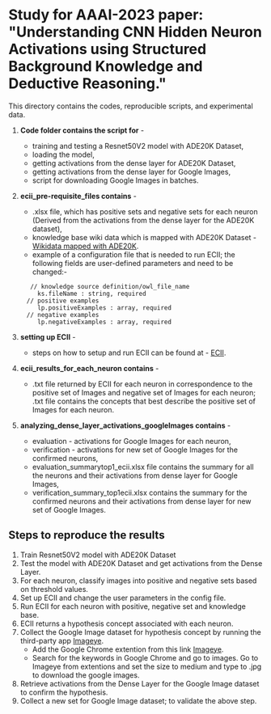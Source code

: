 # Study for AAAI-2023 paper: "Understanding CNN Hidden Neuron Activations using Structured Background Knowledge and Deductive Reasoning."
This directory contains the codes, reproducible scripts, and experimental data.
1) **Code folder contains the script for** -
   - training and testing a Resnet50V2 model with ADE20K Dataset,
   - loading the model,
   - getting activations from the dense layer for ADE20K Dataset,
   - getting activations from the dense layer for Google Images,
   - script for downloading Google Images in batches.

2) **ecii_pre-requisite_files contains** -
   - .xlsx file, which has positive sets and negative sets for each neuron (Derived from the activations from the dense layer for the ADE20K dataset),
   -  knowledge base wiki data which is mapped with ADE20K Dataset - [Wikidata mapped with ADE20K](https://doi.org/10.17605/OSF.IO/N76B2).
   -  example of a configuration file that is needed to run ECII; the following fields are user-defined parameters and need to be changed:-
```
      // knowledge source definition/owl_file_name
        ks.fileName : string, required
     // positive examples
        lp.positiveExamples : array, required
     // negative examples
        lp.negativeExamples : array, required
```
3) **setting up ECII** -
   - steps on how to setup and run ECII can be found at - [ECII](https://github.com/md-k-sarker/ecii).
     
4) **ecii_results_for_each_neuron contains** -
   - .txt file returned by ECII for each neuron in correspondence to the positive set of Images and negative set of Images for each neuron; .txt file contains the concepts that best describe the positive set of Images for each neuron.

5) **analyzing_dense_layer_activations_googleImages contains** -
   - evaluation - activations for Google Images for each neuron,
   - verification - activations for new set of Google Images for the confirmed neurons,
   - evaluation_summarytop1_ecii.xlsx file contains the summary for all the neurons and their activations from dense layer for Google Images,
   - verification_summary_top1ecii.xlsx contains the summary for the confirmed neurons and their activations from dense layer for new set of Google Images.
  
## Steps to reproduce the results
1) Train Resnet50V2 model with ADE20K Dataset
2) Test the model with ADE20K Dataset and get activations from the Dense Layer.
3) For each neuron, classify images into positive and negative sets based on threshold values.
4) Set up ECII and change the user parameters in the config file.
5) Run ECII for each neuron with positive, negative set and knowledge base.
6) ECII returns a hypothesis concept associated with each neuron.
7) Collect the Google Image dataset for hypothesis concept by running the third-party app [Imageye](https://chrome.google.com/webstore/detail/image-downloader-imageye/agionbommeaifngbhincahgmoflcikhm).
   - Add the Google Chrome extention from this link [Imageye](https://chrome.google.com/webstore/detail/image-downloader-imageye/agionbommeaifngbhincahgmoflcikhm).
   - Search for the keywords in Google Chrome and go to images. Go to Imageye from extentions and set the size to medium and type to .jpg to download the google images.
9) Retrieve activations from the Dense Layer for the Google Image dataset to confirm the hypothesis.
10) Collect a new set for Google Image dataset; to validate the above step.
